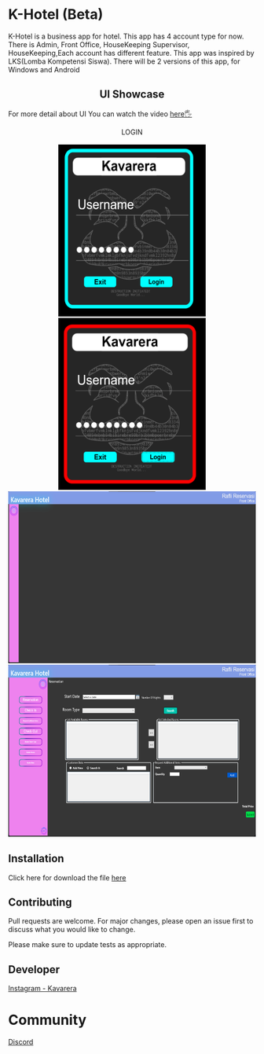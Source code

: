 # K-Hotel (Beta)

K-Hotel is a business app for hotel. This app has 4 account type for now. There is Admin, Front Office, HouseKeeping Supervisor, HouseKeeping,Each account has different feature. This app was inspired by LKS(Lomba Kompetensi Siswa). There will be 2 versions of this app, for Windows and Android

<div> 
<h2 align="center"> UI Showcase</h2>
  <p>For more detail about UI You can watch the video <a href="https://www.youtube.com/channel/UCEAgEldYBVGBYuzQLBi25uw" target="_blank">here🖐</a></p>
  
  <p align="center"> LOGIN <br> <br>
  <img width="300" height="350" alt="Login" src="https://github.com/Kavarera/K-Hotel/blob/master/Login1.png">
  <img width="300" height="350" alt="Login Failed" src="https://github.com/Kavarera/K-Hotel/blob/master/Login1_failed.png">
  <br>
    <img width="600" height="350" alt="Login" src="https://github.com/Kavarera/K-Hotel/blob/master/frontoffice1.png">
  <br>
    <img width="600" height="350" alt="Login Failed" src="https://github.com/Kavarera/K-Hotel/blob/master/frontoffice2.png">
</p>
</div>


## Installation

<p>Click here for download the file <a href="https://www18.zippyshare.com/v/0hgyqiMs/file.html" target="_blank" class="zippyshare_link">here</a>
</p>


## Contributing
Pull requests are welcome. For major changes, please open an issue first to discuss what you would like to change.

Please make sure to update tests as appropriate.


## Developer
[Instagram - Kavarera](https://www.instagram.com/r_kavarera)

# Community
[Discord](https://discord.gg/4qeyY9D6Sr)
